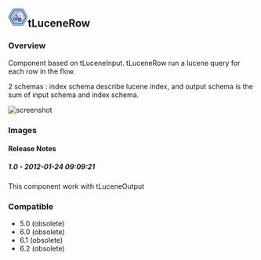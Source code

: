 ## <img src='./logo.jpg' width='40' height='40'>tLuceneRow

### Overview
Component based on tLuceneInput. tLuceneRow run a lucene query for each row in the flow.

2 schemas : index schema describe lucene index, and output schema is the sum of input schema and index schema.




![screenshot](https://talendforge.org/exchange/tos/upload_tos/extension-470/screenshot.jpg)
### Images




#### Release Notes

##### 1.0 - 2012-01-24 09:09:21
This component work with tLuceneOutput
### Compatible
 -  5.0 (obsolete)
 -   6.0 (obsolete)
 -   6.1 (obsolete)
 -   6.2 (obsolete)